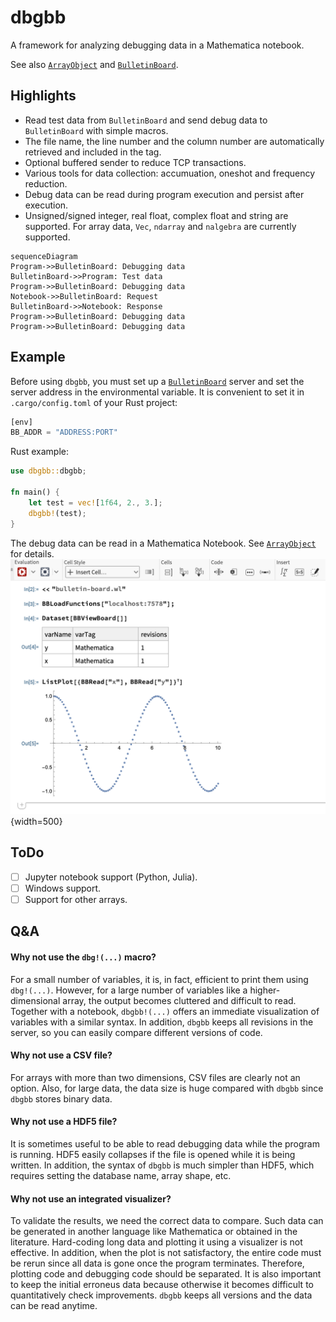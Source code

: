 dbgbb
===========================
A framework for analyzing debugging data in a Mathematica notebook.

See also [`ArrayObject`](https://github.com/YShoji-HEP/ArrayObject) and [`BulletinBoard`](https://github.com/YShoji-HEP/BulletinBoard).

Highlights
----------
* Read test data from `BulletinBoard` and send debug data to `BulletinBoard` with simple macros.
* The file name, the line number and the column number are automatically retrieved and included in the tag.
* Optional buffered sender to reduce TCP transactions.
* Various tools for data collection: accumuation, oneshot and frequency reduction.
* Debug data can be read during program execution and persist after execution.
* Unsigned/signed integer, real float, complex float and string are supported. For array data, `Vec`, `ndarray` and `nalgebra` are currently supported.

```mermaid
sequenceDiagram
Program->>BulletinBoard: Debugging data
BulletinBoard->>Program: Test data
Program->>BulletinBoard: Debugging data
Notebook->>BulletinBoard: Request
BulletinBoard->>Notebook: Response
Program->>BulletinBoard: Debugging data
Program->>BulletinBoard: Debugging data
```

Example
-------
Before using `dbgbb`, you must set up a [`BulletinBoard`](https://github.com/YShoji-HEP/BulletinBoard) server and set the server address in the environmental variable. It is convenient to set it in `.cargo/config.toml` of your Rust project:
```rust
[env]
BB_ADDR = "ADDRESS:PORT"
```

Rust example:
```rust
use dbgbb::dbgbb;

fn main() {
    let test = vec![1f64, 2., 3.];
    dbgbb!(test);
}
```

The debug data can be read in a Mathematica Notebook. See [`ArrayObject`](https://github.com/YShoji-HEP/ArrayObject) for details.
![Mathematica example](example.png "Mathematica example"){width=500}

ToDo
----
- [ ] Jupyter notebook support (Python, Julia).
- [ ] Windows support. 
- [ ] Support for other arrays.

Q&A
--------------
#### Why not use the `dbg!(...)` macro?
For a small number of variables, it is, in fact, efficient to print them using `dbg!(...)`. However, for a large number of variables like a higher-dimensional array, the output becomes cluttered and difficult to read. Together with a notebook, `dbgbb!(...)` offers an immediate visualization of variables with a similar syntax. In addition, `dbgbb` keeps all revisions in the server, so you can easily compare different versions of code.

#### Why not use a CSV file?
For arrays with more than two dimensions, CSV files are clearly not an option. Also, for large data, the data size is huge compared with `dbgbb` since `dbgbb` stores binary data.
#### Why not use a HDF5 file?
It is sometimes useful to be able to read debugging data while the program is running. HDF5 easily collapses if the file is opened while it is being written. In addition, the syntax of `dbgbb` is much simpler than HDF5, which requires setting the database name, array shape, etc.

#### Why not use an integrated visualizer?
To validate the results, we need the correct data to compare. Such data can be generated in another language like Mathematica or obtained in the literature. Hard-coding long data and plotting it using a visualizer is not effective.
In addition, when the plot is not satisfactory, the entire code must be rerun since all data is gone once the program terminates. Therefore, plotting code and debugging code should be separated.
It is also important to keep the initial erroneus data because otherwise it becomes difficult to quantitatively check improvements. `dbgbb` keeps all versions and the data can be read anytime.
